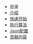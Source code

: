 <!-- docs/_sidebar.md -->

* 目录
* [介绍](/zh-cn/README.md)
* [快速开始](/zh-cn/quickstart.md)
* [执行算法](/zh-cn/api.md)
* [Json配置](/zh-cn/jsonconfig.md)
* [贡献内容](/zh-cn/contribution.md)

<footer id="mb-footer"></footer>